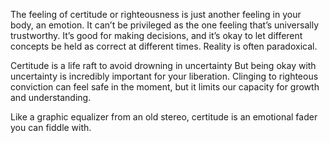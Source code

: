 The feeling of certitude or righteousness is just another feeling in your body, an emotion. It can’t be privileged as the one feeling that’s universally trustworthy. It’s good for making decisions, and it’s okay to let different concepts be held as correct at different times. Reality is often paradoxical.

Certitude is a life raft to avoid drowning in uncertainty But being okay with uncertainty is incredibly important for your liberation. Clinging to righteous conviction can feel safe in the moment, but it limits our capacity for growth and understanding.

Like a graphic equalizer from an old stereo, certitude is an emotional fader you can fiddle with. 
